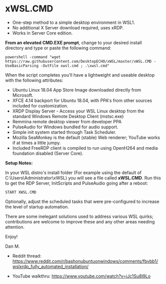 # xWSL.CMD 

- One-step method to a simple desktop environment in WSL1.
- No additional X Server download required, uses xRDP.
- Works in Server Core edition.

**From an elevated CMD.EXE prompt**, change to your desired install directory and type or paste the following command:

```
powershell -command "wget https://raw.githubusercontent.com/DesktopECHO/xWSL/master/xWSL.CMD -UseBasicParsing -OutFile xwsl.cmd ; .\xwsl.cmd"
```

When the script completes you'll have a lightweight and useable desktop with the following attributes:

- Ubuntu Linux 18.04 App Store Image downloaded directly from Microsoft.  
- XFCE 4.14 backport for Ubuntu 18.04, with PPA's from other sources included for customization. 
- XRDP Display Server - Access your WSL Linux desktop from the standard Windows Remote Desktop Client (mstsc.exe)
- Remmina remote desktop viewer from developer PPA
- PulseAudio for Windows bundled for audio support.
- Simple init system started through Task Scheduler.
- Mozilla SeaMonkey is the default (stable) Web renderer; YouTube works if at times a little jumpy.     
- Included FreeRDP client is compiled to run using OpenH264 and media foundation disabled (Server Core). 

**Setup Notes:**

In your WSL distro's install folder (For example using the default of C:\Users\Administrator\xWSL) you will see a file called **xWSL.CMD**.  Run this to get the RDP Server, InitScripts and PulseAudio going after a reboot:
```
START XWSL.CMD
```
Optionally, adjust the scheduled tasks that were pre-configured to increase the level of startup automation.

There are some inelegant solutions used to address various WSL quirks; contributions are welcome to improve these and any other areas needing attention.

Enjoy!

Dan M.

- Reddit thread: https://www.reddit.com/r/bashonubuntuonwindows/comments/fbvbb1/wslxrdp_fully_automated_installation/

- YouTube walkthru: https://www.youtube.com/watch?v=iJc1Su8l9Lo
